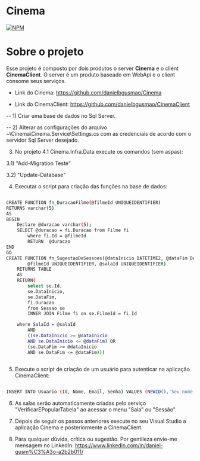 # Cinema

[![NPM](https://img.shields.io/npm/l/react)](https://github.com/danielbgusmao/Cinema/blob/main/LICENCE)

# Sobre o projeto

 Esse projeto é composto por dois produtos o server **Cinema** e o client **CinemaClient**. O server é um produto baseado em WebApi e o client consome seus serviços.

- Link do Cinema: https://github.com/danielbgusmao/Cinema

- Link do CinemaClient: https://github.com/danielbgusmao/CinemaClient



-- 1) Criar uma base de dados no Sql Server.

-- 2) Alterar as configurações do arquivo ~\Cinema\Cinema.Service\Settings.cs com as credenciais de acordo com o servidor Sql Server desejado.

3) No projeto 4.1 Cinema.Infra.Data execute os comandos (sem aspas):

3.1) "Add-Migration Teste"

3.2) "Update-Database"

4) Executar o script para criação das funções na base de dados:

```bash

CREATE FUNCTION fn_DuracaoFilme(@filmeId UNIQUEIDENTIFIER)
RETURNS varchar(5)
AS
BEGIN
    Declare @duracao varchar(5);
    SELECT @duracao = fi.Duracao from Filme fi
		where fi.Id = @filmeId
		RETURN  @duracao
END
GO
CREATE FUNCTION fn_SugestaoDeSessoes(@dataInicio DATETIME2, @dataFim DATETIME2, 
		@filmeId UNIQUEIDENTIFIER, @salaId UNIQUEIDENTIFIER)
	RETURNS TABLE
	AS
	RETURN(
		select se.Id,
		se.DataInicio,
		se.DataFim,
		fi.Duracao
		from Sessao se
		INNER JOIN Filme fi on se.FilmeId = fi.Id

	where SalaId = @salaId 
		AND
		((se.DataInicio >= @dataInicio
		AND se.DataInicio <= @dataFim) OR
		(se.DataFim >= @dataInicio
		AND se.DataFim <= @dataFim)))
	
```

5) Execute o script de criação de um usuário para autenticar na aplicação CinemaClient:

```bash

INSERT INTO Usuario (Id, Nome, Email, Senha) VALUES (NEWID(),'Seu nome','seuemail@gmail.com','123456');

```
6) As salas serão automaticamente criadas pelo serviço "VerificarEPopularTabela" ao acessar o menu "Sala" ou "Sessão".


7) Depois de seguir os passos anteriores execute no seu Visual Studio a aplicação Cinema e posteriormente a CinemaClient.


8) Para qualquer dúvida, crítica ou sugestão. Por gentileza envie-me mensagem no LinkedIn: https://www.linkedin.com/in/daniel-gusm%C3%A3o-a2b2b011/


